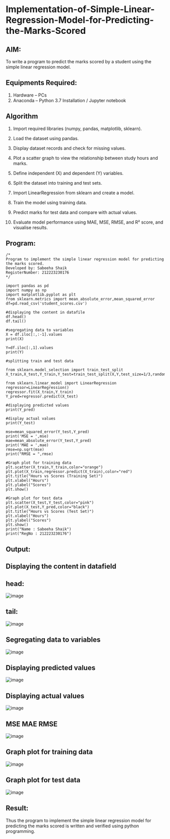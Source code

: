 # Implementation-of-Simple-Linear-Regression-Model-for-Predicting-the-Marks-Scored
## AIM:
To write a program to predict the marks scored by a student using the simple linear regression model.
## Equipments Required:
1. Hardware – PCs
2. Anaconda – Python 3.7 Installation / Jupyter notebook
## Algorithm
1. Import required libraries (numpy, pandas, matplotlib, sklearn).

2. Load the dataset using pandas.

3. Display dataset records and check for missing values.

4. Plot a scatter graph to view the relationship between study hours and marks.

5. Define independent (X) and dependent (Y) variables.

6. Split the dataset into training and test sets.

7. Import LinearRegression from sklearn and create a model.

8. Train the model using training data.

9. Predict marks for test data and compare with actual values.

10. Evaluate model performance using MAE, MSE, RMSE, and R² score, and visualise results.


## Program:
```
/*
Program to implement the simple linear regression model for predicting the marks scored.
Developed by: Sabeeha Shaik
RegisterNumber: 212223230176
*/
```
```
import pandas as pd
import numpy as np
import matplotlib.pyplot as plt
from sklearn.metrics import mean_absolute_error,mean_squared_error
df=pd.read_csv('student_scores.csv')

#displaying the content in datafile
df.head()
df.tail()
```
```
#segregating data to variables
X = df.iloc[:,:-1].values
print(X)
```
```
Y=df.iloc[:,1].values
print(Y)
```
```
#splitting train and test data

from sklearn.model_selection import train_test_split
X_train,X_test,Y_train,Y_test=train_test_split(X,Y,test_size=1/3,random_state=0)
```
```
from sklearn.linear_model import LinearRegression
regressor=LinearRegression()
regressor.fit(X_train,Y_train)
Y_pred=regressor.predict(X_test)
```
```
#displaying predicted values
print(Y_pred)
```
```
#display actual values
print(Y_test)
```
```
mse=mean_squared_error(Y_test,Y_pred)
print('MSE = ',mse)
mae=mean_absolute_error(Y_test,Y_pred)
print('MAE = ',mae)
rmse=np.sqrt(mse)
print("RMSE = ",rmse)
```
```
#Graph plot for training data
plt.scatter(X_train,Y_train,color="orange")
plt.plot(X_train,regressor.predict(X_train),color="red")
plt.title("Hours vs Scores (Training Set)")
plt.xlabel("Hours")
plt.ylabel("Scores")
plt.show()
```
```
#Graph plot for test data
plt.scatter(X_test,Y_test,color="pink")
plt.plot(X_test,Y_pred,color="black")
plt.title("Hours vs Scores (Test Set)")
plt.xlabel("Hours")
plt.ylabel("Scores")
plt.show()
print("Name : Sabeeha Shaik")
print("RegNo : 212223230176")
```
## Output:
## Displaying the content in datafield
## head:
![image](https://github.com/user-attachments/assets/2a32dc6b-fa60-4210-9b5e-659725660cbc)
## tail:
![image](https://github.com/user-attachments/assets/8910e2d5-e06b-44d3-a6ff-50cdbbfbfc46)
## Segregating data to variables
![image](https://github.com/user-attachments/assets/c45ea171-e6be-47fb-8ae8-5e5da3df4fb8)
## Displaying predicted values
![image](https://github.com/user-attachments/assets/66b953b0-81e4-4fdd-9774-9a820870777c)
## Displaying actual values
![image](https://github.com/user-attachments/assets/026e7e54-20ec-4277-ad51-242288fec962)
## MSE MAE RMSE
![image](https://github.com/user-attachments/assets/6691e217-2780-4c13-9853-582ae75cc320)
## Graph plot for training data
![image](https://github.com/user-attachments/assets/00ff5ff9-c644-4b5a-8fd9-1aa631d51234)
## Graph plot for test data
![image](https://github.com/user-attachments/assets/c5e70129-7ed9-4246-8c6f-fb418b67b363)

## Result:
Thus the program to implement the simple linear regression model for predicting the marks scored is written and verified using python programming.
